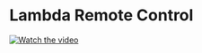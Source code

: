 # Lambda Remote Control

[![Watch the video](https://img.youtube.com/vi/jHUyMA1qg6U/maxresdefault.jpg)](https://youtu.be/jHUyMA1qg6U)
